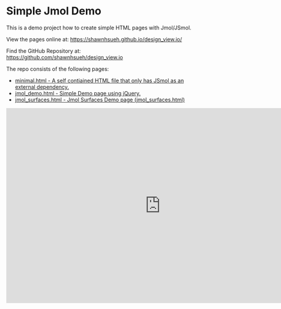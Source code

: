 <!DOCTYPE html>
<html>
<head>
	<title>Simple Jmol Demo</title>
</head>
<body>

<h1 id="simple-jmol-demo">Simple Jmol Demo</h1>

<p>This is a demo project how to create simple HTML pages with Jmol/JSmol.</p>

<p>View the pages online at: <a href="https://shawnhsueh.github.io/design_view.io/">https://shawnhsueh.github.io/design_view.io/</a></p>

<p>Find the GitHub Repository at: <a href="https://github.com/shawnhsueh/design_view.io">https://github.com/shawnhsueh/design_view.io</a></p>

<p>The repo consists of the following pages:</p>

<ul>
  <li><a href="minimal.html">minimal.html - A self contiained HTML file that only has JSmol as an 
        external dependency.</a></li>
  <li><a href="jmol_demo.html">jmol_demo.html - Simple Demo page using jQuery.</a></li>
  <li><a href="jmol_surfaces.html">jmol_surfaces.html - Jmol Surfaces Demo page (jmol_surfaces.html)</a></li>
</ul>

<iframe src="https://www.ncbi.nlm.nih.gov/Structure/icn3d/full.html?url=https://raw.githubusercontent.com/shawnhsueh/design_view.io/main/mol/relaxed_model_1_rank0_bfactor.pdb&width=800&height=500&showcommand=0&mobilemenu=1&showtitle=0" width="820" height="520" style="border:none"></iframe>


</body>
</html>

